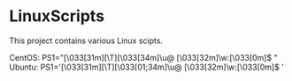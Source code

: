 # LinuxScripts
This project contains various Linux scipts.<br>

CentOS: PS1="\[\033[31m\][\T]\[\033[34m\]\u@ \[\033[32m\]\w:\[\033[0m\]\$ "<br>
Ubuntu: PS1='\[\033[31m\][\T]\[\033[01;34m\]\u@ \[\033[32m\]\w:\[\033[0m\]$ '<br>

